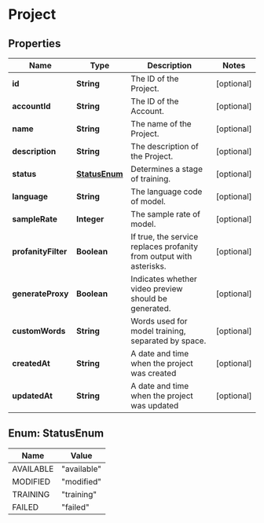 
# Project

## Properties
Name | Type | Description | Notes
------------ | ------------- | ------------- | -------------
**id** | **String** | The ID of the Project. |  [optional]
**accountId** | **String** | The ID of the Account. |  [optional]
**name** | **String** | The name of the Project. |  [optional]
**description** | **String** | The description of the Project. |  [optional]
**status** | [**StatusEnum**](#StatusEnum) | Determines a stage of training. |  [optional]
**language** | **String** | The language code of model. |  [optional]
**sampleRate** | **Integer** | The sample rate of model. |  [optional]
**profanityFilter** | **Boolean** | If true, the service replaces profanity from output with asterisks. |  [optional]
**generateProxy** | **Boolean** | Indicates whether video preview should be generated. |  [optional]
**customWords** | **String** | Words used for model training, separated by space. |  [optional]
**createdAt** | **String** | A date and time when the project was created |  [optional]
**updatedAt** | **String** | A date and time when the project was updated |  [optional]


<a name="StatusEnum"></a>
## Enum: StatusEnum
Name | Value
---- | -----
AVAILABLE | &quot;available&quot;
MODIFIED | &quot;modified&quot;
TRAINING | &quot;training&quot;
FAILED | &quot;failed&quot;



